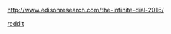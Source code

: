 http://www.edisonresearch.com/the-infinite-dial-2016/

[reddit](http://arxiv.org/pdf/1603.07025v1.pdf)